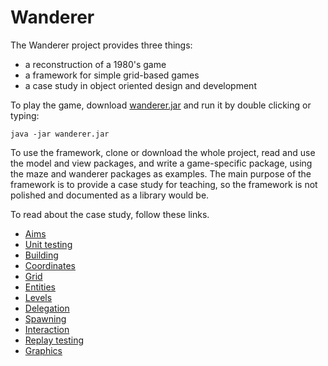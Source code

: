 # Wanderer
The Wanderer project provides three things:

- a reconstruction of a 1980's game</li>
- a framework for simple grid-based games</li>
- a case study in object oriented design and development</li>

To play the game, download
[wanderer.jar](../wanderer.jar) and run
it by double clicking or typing:
```
java -jar wanderer.jar
```

To use the framework, clone or download the whole project, read and use the
model and view packages, and write a game-specific package, using the maze and
wanderer packages as examples.  The main purpose of the framework is to provide
a case study for teaching, so the framework is not polished and documented as a
library would be.

To read about the case study, follow these links.

- [Aims](aims.html)
- [Unit testing](testing.html)
- [Building](build.html)
- [Coordinates](coordinates.html)
- [Grid](grid.html)
- [Entities](entities.html)
- [Levels](levels.html)
- [Delegation](delegation.html)
- [Spawning](spawning.html)
- [Interaction](interaction.html)
- [Replay testing](replay.html)
- [Graphics](graphics.html)
